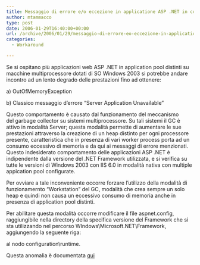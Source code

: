 ```yaml
---
title: Messaggio di errore e/o eccezione in applicatione ASP .NET in configurazione application pool multiplo
author: mtammacco
type: post
date: 2006-01-29T16:40:00+00:00
url: /archive/2006/01/29/messaggio-di-errore-eo-eccezione-in-applicatione-asp-net-in.aspx
categories:
  - Workaround

---
```

Se si ospitano più applicazioni web ASP .NET in application pool distinti su macchine multiprocessore dotati di SO Windows 2003 si potrebbe andare incontro ad un lento degrado delle prestazioni fino ad ottenere: 

a) OutOfMemoryException 

b) Classico messaggio d&#8217;errore &#8220;Server Application Unavailable&#8221;

Questo comportamento è causato dal funzionamento del meccanismo del garbage collector su sistemi multiprocessore. Su tali sistemi il GC è attivo in modalità Server; questa modalità permette di aumentare le sue prestazioni attraverso la creazione di un heap distinto per ogni processore presente, caratteristica che in presenza di vari worker process porta ad un consumo eccessivo di memoria e da qui ai messaggi di errore menzionati. Questo indesiderato comportamento delle applicazioni ASP .NET è indipendente dalla versione del .NET Framework utilizzata, e si verifica su tutte le versioni di Windows 2003 con IIS 6.0 in modalità nativa con multiple appication pool configurate.

Per ovviare a tale inconveniente occorre forzare l&#8217;utilizzo della modalità di funzionamernto &#8220;Workstation&#8221; del GC, modalità che crea sempre un solo heap e quindi non causa un eccessivo consumo di memoria anche in presenza di application pool distinti.

Per abilitare questa modalità occorre modificare il file aspnet.config, raggiungibile nella directory della specifica versione del Framework che si sta utilizzando nel percorso WIndows\Microsoft.NET\Framework, aggiungendo la seguente riga:

**<gcServer enabled=&#8221;false&#8221;/>**

al nodo configuration\runtime.

Questa anomalia è documentata [qui][1]

 [1]: http://support.microsoft.com/kb/911716/en-us